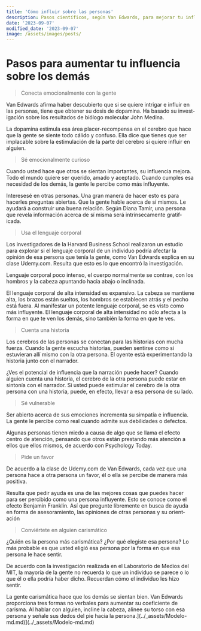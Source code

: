 ```yaml
---
title: 'Cómo influir sobre las personas'
description: Pasos científicos, según Van Edwards, para mejorar tu influencia
date: '2023-09-07'
modified_date: '2023-09-07'
image: /assets/images/posts/
---
```


# Pasos para aumentar tu influencia sobre los demás 

> Conecta emocio­nal­mente con la gente

Van Edwards afirma haber descub­ierto que si se quiere intrigar e influir en las personas, tiene que obtener su dosis de dopamina. Ha basado su invest­igación sobre los resultados de biólogo molecular John Medina.

La dopamina estimula esa área placer­-re­com­pensa en el cerebro que hace que la gente se siente todo cálido y confuso. Ella dice que tienes que ser implacable sobre la estimu­lación de la parte del cerebro si quiere influir en alguien.

> Sé emocio­nal­mente curioso

Cuando usted hace que otros se sientan import­antes, su influencia mejora. Todo el mundo quiere ser querido, amado y aceptado. Cuando cumples esa necesidad de los demás, la gente le percibe como más influy­ente.

Interesesé en otras personas. Una gran manera de hacer esto es para hacerles preguntas abiertas. Que la gente hable acerca de sí mismos. Le ayudará a construir una buena relación. Según Diana Tamir, una persona que revela inform­ación acerca de sí misma será intrín­sec­amente gratif­icada.

> Usa el lenguaje corporal

Los invest­iga­dores de la Harvard Business School realizaron un estudio para explorar si el lenguaje corporal de un individuo podría afectar la opinión de esa persona que tenía la gente, como Van Edwards explica en su clase Udemy.com. Resulta que esto es lo que encontró la invest­iga­ción.

Lenguaje corporal poco intenso, el cuerpo normal­mente se contrae, con los hombros y la cabeza apuntando hacia abajo o inclinada.

El lenguaje corporal de alta intensidad es expansivo. La cabeza se mantiene alta, los brazos están sueltos, los hombros se establecen atrás y el pecho está fuera. Al manifestar un potente lenguaje corporal, se es visto como más influy­ente. El lenguaje corporal de alta intensidad no sólo afecta a la forma en que te ven los demás, sino también la forma en que te ves.
 	
> Cuenta una historia

Los cerebros de las personas se conectan para las historias con mucha fuerza. Cuando la gente escucha historias, pueden sentirse como si estuvieran allí mismo con la otra persona. El oyente está experi­men­tando la historia junto con el narrador.

¿Ves el potencial de influencia que la narración puede hacer? Cuando alguien cuenta una historia, el cerebro de la otra persona puede estar en sintonía con el narrador. Si usted puede estimular el cerebro de la otra persona con una historia, puede, en efecto, llevar a esa persona de su lado.

> Sé vulnerable

Ser abierto acerca de sus emociones incrementa su simpatía e influe­ncia. La gente le percibe como real cuando admite sus debili­dades o defectos.

Algunas personas tienen miedo a causa de algo que se llama el efecto centro de atención, pensando que otros están prestando más atención a ellos que ellos mismos, de acuerdo con Psychology Today.

> Pide un favor

De acuerdo a la clase de Udemy.com de Van Edwards, cada vez que una persona hace a otra persona un favor, él o ella se percibe de manera más positiva.

Resulta que pedir ayuda es una de las mejores cosas que puedes hacer para ser percibido como una persona influy­ente. Esto se conoce como el efecto Benjamin Franklin. Así que pregunte libremente en busca de ayuda en forma de asesor­ami­ento, las opiniones de otras personas y su orient­ación

> Convié­rtete en alguien carism­ático

¿Quién es la persona más carism­ática? ¿Por qué elegiste esa persona? Lo más probable es que usted eligió esa persona por la forma en que esa persona le hace sentir.

De acuerdo con la invest­igación realizada en el Labora­torio de Medios del MIT, la mayoría de la gente no recuerda lo que un individuo se parece o lo que él o ella podría haber dicho. Recuerdan cómo el individuo les hizo sentir.

La gente carism­ática hace que los demás se sientan bien. Van Edwards propor­ciona tres formas no verbales para aumentar su coefic­iente de carisma. Al hablar con alguien, incline la cabeza, alinee su torso con esa persona y señale sus dedos del pie hacia la persona.](../_assets/Modelo-md.md)](../_assets/Modelo-md.md)